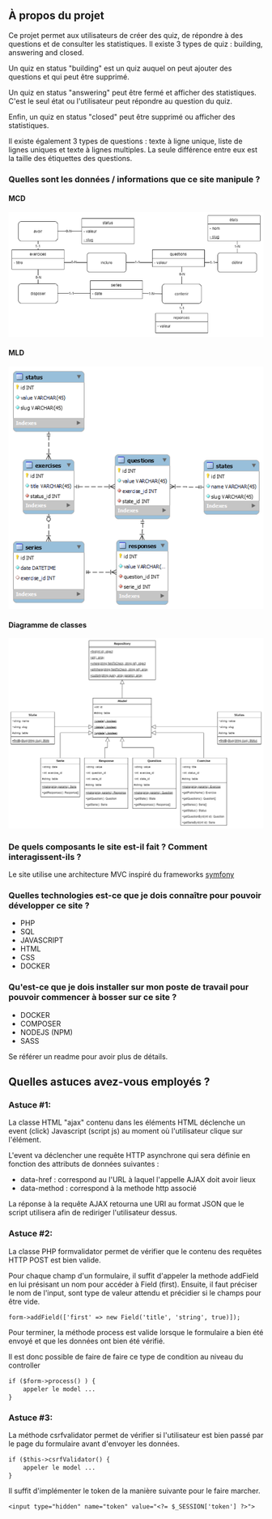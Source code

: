 ## À propos du projet
Ce projet permet aux utilisateurs de créer des quiz, de répondre à des questions et de consulter les statistiques. Il existe 3 types de quiz : building, answering and closed.

Un quiz en status "building" est un quiz auquel on peut ajouter des questions et qui peut être supprimé. 

Un quiz en status "answering" peut être fermé et afficher des statistiques. C'est le seul état ou l'utilisateur peut répondre au question du quiz.

Enfin, un quiz en status "closed" peut être supprimé ou afficher des statistiques.

Il existe également 3 types de questions : texte à ligne unique, liste de lignes uniques et texte à lignes multiples. La seule différence entre eux est la taille des étiquettes des questions.

### Quelles sont les données / informations que ce site manipule ?

#### MCD
![MCD](/docs/models/MCD.png)

#### MLD
![MLD](/docs/models/MLD.png)

#### Diagramme de classes
![Models](/docs/diagrams/models.png)

### De quels composants le site est-il fait ? Comment interagissent-ils ?

Le site utilise une architecture MVC inspiré du frameworks [symfony](https://symfony.com/)

### Quelles technologies est-ce que je dois connaître pour pouvoir développer ce site ? 

- PHP
- SQL
- JAVASCRIPT
- HTML
- CSS
- DOCKER

### Qu'est-ce que je dois installer sur mon poste de travail pour pouvoir commencer à bosser sur ce site ?

- DOCKER
- COMPOSER
- NODEJS (NPM)
- SASS

Se référer un readme pour avoir plus de détails.

## Quelles astuces avez-vous employés ?

### Astuce #1:
La classe HTML "ajax" contenu dans les éléments HTML déclenche un event (click) Javascript (script js) au moment où l'utilisateur clique sur l'élément. 

L'event va déclencher une requête HTTP asynchrone qui sera définie en fonction des attributs de données suivantes :
- data-href : correspond au l'URL à laquel l'appelle AJAX doit avoir lieux
- data-method : correspond à la methode http associé

La réponse à la requête AJAX retourna une URI au format JSON que le script utilisera afin de rediriger l'utilisateur dessus.

### Astuce #2:
La classe PHP formvalidator permet de vérifier que le contenu des requêtes HTTP POST est bien valide.

Pour chaque champ d'un formulaire, il suffit d'appeler la methode addField en lui présisant un nom pour accéder à Field (first).
Ensuite, il faut préciser le nom de l'input, sont type de valeur attendu et précidier si le champs pour être vide.

```
form->addField(['first' => new Field('title', 'string', true)]);
```

Pour terminer, la méthode process est valide lorsque le formulaire a bien été envoyé et que les données ont bien été vérifié.

Il est donc possible de faire de faire ce type de condition au niveau du controller

```
if ($form->process() ) {
    appeler le model ...
}
```

### Astuce #3:

La méthode csrfvalidator permet de vérifier si l'utilisateur est bien passé par le page du formulaire avant d'envoyer les données.

```
if ($this->csrfValidator() {
    appeler le model ...
}
```

Il suffit d'implémenter le token de la manière suivante pour le faire marcher.
```
<input type="hidden" name="token" value="<?= $_SESSION['token'] ?>">
```